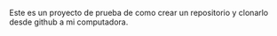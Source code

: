 Este es un proyecto de prueba de como crear un repositorio y clonarlo desde github a mi computadora.